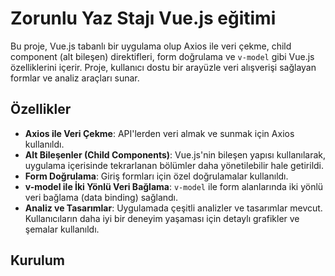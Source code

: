 # Zorunlu Yaz Stajı Vue.js eğitimi

Bu proje, Vue.js tabanlı bir uygulama olup Axios ile veri çekme, child component (alt bileşen) direktifleri, form doğrulama ve `v-model` gibi Vue.js özelliklerini içerir. Proje, kullanıcı dostu bir arayüzle veri alışverişi sağlayan formlar ve analiz araçları sunar.

## Özellikler

- **Axios ile Veri Çekme**: API'lerden veri almak ve sunmak için Axios kullanıldı.
- **Alt Bileşenler (Child Components)**: Vue.js'nin bileşen yapısı kullanılarak, uygulama içerisinde tekrarlanan bölümler daha yönetilebilir hale getirildi.
- **Form Doğrulama**: Giriş formları için özel doğrulamalar kullanıldı.
- **v-model ile İki Yönlü Veri Bağlama**: `v-model` ile form alanlarında iki yönlü veri bağlama (data binding) sağlandı.
- **Analiz ve Tasarımlar**: Uygulamada çeşitli analizler ve tasarımlar mevcut. Kullanıcıların daha iyi bir deneyim yaşaması için detaylı grafikler ve şemalar kullanıldı.

## Kurulum

